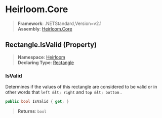 # Heirloom.Core

> **Framework**: .NETStandard,Version=v2.1  
> **Assembly**: [Heirloom.Core][0]

## Rectangle.IsValid (Property)

> **Namespace**: [Heirloom][0]  
> **Declaring Type**: [Rectangle][1]

### IsValid

Determines if the values of this rectangle are considered to be valid or in other words that `left &lt; right` and `top &lt; bottom` .

```cs
public bool IsValid { get; }
```

> **Returns**: `bool`

[0]: ../../../Heirloom.Core.md
[1]: ../Rectangle.md
